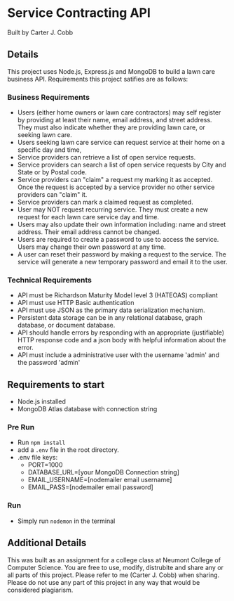 # Service Contracting API

Built by Carter J. Cobb

## Details

This project uses Node.js, Express.js and MongoDB to build a lawn care business API. Requirements this project satifies are as follows:

### Business Requirements

* Users (either home owners or lawn care contractors) may self register by providing at least their name, email address, and street address.  They must also indicate whether they are providing lawn care, or seeking lawn care.
* Users seeking lawn care service can request service at their home on a specific day and time,
* Service providers can retrieve a list of open service requests.
* Service providers can search a list of open service requests by City and State or by Postal code.
* Service providers can "claim" a request my marking it as accepted.  Once the request is accepted by a service provider no other service providers can "claim" it.
* Service providers can mark a claimed request as completed.
* User may NOT request recurring service.  They must create a new request for each lawn care service day and time.
* Users may also update their own information including:  name and street address.  Their email address cannot be changed.
* Users are required to create a password to use to access the service.  Users may change their own password at any time.
* A user can reset their password by making a request to the service.  The service will generate a new temporary password and email it to the user.

### Technical Requirements

* API must be Richardson Maturity Model level 3 (HATEOAS) compliant
* API must use HTTP Basic authentication
* API must use JSON as the primary data serialization mechanism.
* Persistent data storage can be in any relational database, graph database, or document database.
* API should handle errors by responding with an appropriate (justifiable) HTTP response code and a json body with helpful information about the error.
* API must include a administrative user with the username 'admin' and the password 'admin'

## Requirements to start

* Node.js installed
* MongoDB Atlas database with connection string

### Pre Run

* Run `npm install`
* add a `.env` file in the root directory.
* .env file keys:
  * PORT=1000
  * DATABASE_URL=[your MongoDB Connection string]
  * EMAIL_USERNAME=[nodemailer email username]
  * EMAIL_PASS=[nodemailer email password]

### Run

* Simply run `nodemon` in the terminal

## Additional Details

This was built as an assignment for a college class at Neumont College of Computer Science. You are free to use, modify, distrubite and share any or all parts of this project. Please refer to me (Carter J. Cobb) when sharing. Please do not use any part of this project in any way that would be considered plagiarism.
